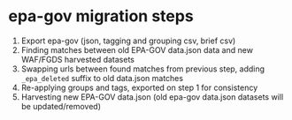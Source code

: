 epa-gov migration steps
=======================

1. Export epa-gov (json, tagging and grouping csv, brief csv)
1. Finding matches between old EPA-GOV data.json data and new WAF/FGDS harvested datasets
1. Swapping urls between found matches from previous step, adding `_epa_deleted` suffix to old data.json matches
1. Re-applying groups and tags, exported on step 1 for consistency
1. Harvesting new EPA-GOV data.json (old epa-gov data.json datasets will be updated/removed)
